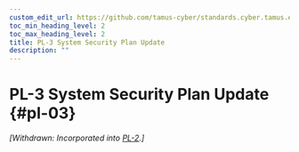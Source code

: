 ```yaml
---
custom_edit_url: https://github.com/tamus-cyber/standards.cyber.tamus.edu/tree/main/static/content/tamus.edu/TAMUS_profile.xml
toc_min_heading_level: 2
toc_max_heading_level: 2
title: PL-3 System Security Plan Update
description: ""
---
```


# PL-3 System Security Plan Update {#pl-03}


_[Withdrawn: Incorporated into [PL-2](../pl/pl-02#pl-02).]_

